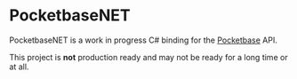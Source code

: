 # PocketbaseNET
PocketbaseNET is a work in progress C# binding for the [Pocketbase](https://pocketbase.io/) API.

This project is __not__ production ready and may not be ready for a long time or at all. 
